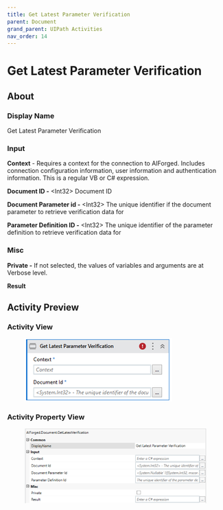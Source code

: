 ```yaml
---
title: Get Latest Parameter Verification
parent: Document
grand_parent: UIPath Activities
nav_order: 14
---
```


# Get Latest Parameter Verification

## About

### Display Name

Get Latest Parameter Verification

### Input

**Context** - Requires a context for the connection to AIForged. Includes connection configuration information, user information and authentication information. This is a regular VB or C# expression.

**Document ID -** \<Int32> Document ID

**Document Parameter id -** \<Int32> The unique identifier if the document parameter to retrieve verification data for

**Parameter Definition ID -** \<Int32> The unique identifier of the parameter definition to retrieve verification data for

### Misc

**Private -** If not selected, the values of variables and arguments are at Verbose level.

**Result**

## Activity Preview

### Activity View

<figure><img src="../../.gitbook/assets/image (35).png" alt=""><figcaption></figcaption></figure>

### Activity Property View

<figure><img src="../../.gitbook/assets/image (48).png" alt=""><figcaption></figcaption></figure>
